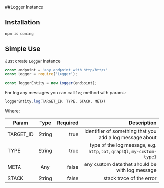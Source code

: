 ##Logger Instance


## Installation

```sh
npm is coming
```


## Simple Use

Just create `Logger` instance

```js
const endpoint = 'any endpoint with http/https'
const Logger = require('Logger');

const loggerEntity = new Logger(endpoint);
```
For log any messages you can call `log` method with params:
```js
loggerEntity.log(TARGET_ID, TYPE, STACK, META)
```

Where:

| Param   |      Type      |  Required | Description |
|----------|:-------------:|------:|------:|
| TARGET_ID |  String | true | identifier of something that you add a log message about  |
| TYPE |    String   | true | type of the log message, e.g. `http`, `bot`, `qraphQl`, `my-custom-type1` |
| META | Any |    false | any custom data that should be with log message |
| STACK | String |    false | stack trace of the error |

